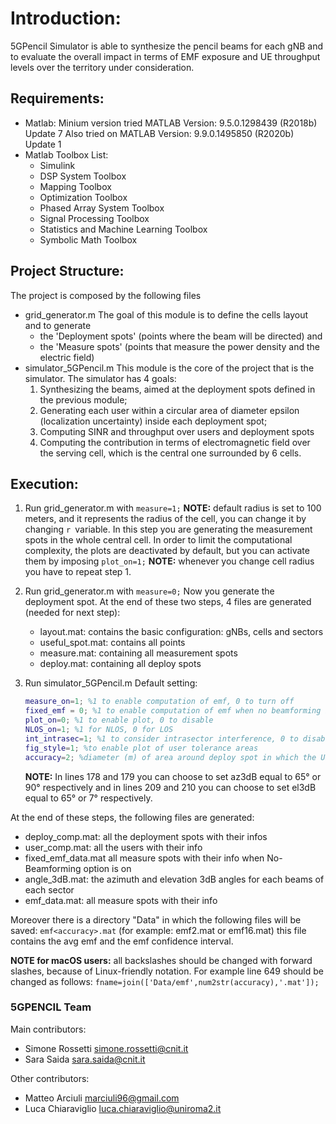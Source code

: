 # Introduction:
5GPencil Simulator is able to synthesize the pencil beams for each gNB and to evaluate the overall impact in terms of EMF exposure and UE throughput levels over the territory under consideration.


## Requirements:
- Matlab: 
Minium version tried MATLAB Version: 9.5.0.1298439 (R2018b) Update 7 Also tried on MATLAB Version: 9.9.0.1495850 (R2020b) Update 1
- Matlab Toolbox List:
	* Simulink
	* DSP System Toolbox
	* Mapping Toolbox
	* Optimization Toolbox
	* Phased Array System Toolbox
	* Signal Processing Toolbox
	* Statistics and Machine Learning Toolbox
	* Symbolic Math Toolbox


## Project Structure:
The project is composed by the following files
- grid_generator.m
The goal of this module is to define the cells layout and to generate 
	* the 'Deployment spots' (points where the beam will be directed) and
	* the 'Measure spots' (points that measure the power density and the electric field)
- simulator_5GPencil.m
This module is the core of the project that is the simulator. 
The simulator has 4 goals: 
	1.  Synthesizing the beams, aimed at the deployment spots defined in the previous module; 
	2.  Generating each user within a circular area of diameter epsilon (localization uncertainty) inside each deployment spot;
	3. Computing SINR and throughput over users and deployment spots
	4.  Computing the contribution in terms of electromagnetic field over the serving cell, which is the central one surrounded by 6 cells.


## Execution:
1. Run grid_generator.m with `measure=1;`
**NOTE:**  default radius is set to 100 meters, and it represents the radius of the cell, you can change it by changing `r `variable.
In this step you are generating the measurement spots in the whole central cell. In order to limit the computational complexity, the plots are deactivated by default, but you can activate them by imposing `plot_on=1;`
**NOTE:**   whenever you change cell radius you have to repeat step 1. 
2. Run grid_generator.m with `measure=0;`
Now you generate the deployment spot. 
At the end of these two steps, 4 files are generated (needed for next step):
	-  layout.mat: contains the basic configuration: gNBs, cells and sectors
	-  useful_spot.mat:  contains all points
	-  measure.mat: containing all measurement spots
	-  deploy.mat: containing all deploy spots

3. Run simulator_5GPencil.m
Default setting:
    ``` matlab
    measure_on=1; %1 to enable computation of emf, 0 to turn off
    fixed_emf = 0; %1 to enable computation of emf when no beamforming is used
    plot_on=0; %1 to enable plot, 0 to disable
    NLOS_on=1; %1 for NLOS, 0 for LOS
    int_intrasec=1; %1 to consider intrasector interference, 0 to disable
    fig_style=1; %to enable plot of user tolerance areas
    accuracy=2; %diameter (m) of area around deploy spot in which the UE is deployed
    ```
    **NOTE:**  In lines 178 and 179 you can choose to set az3dB equal to 65° or 90° respectively and in lines 209 and 210 you can choose to set el3dB equal to 65° or 7° respectively.

At the end of these steps, the following files are generated:
- deploy_comp.mat: all the deployment spots with their infos
- user_comp.mat: all the users with their info
- fixed_emf_data.mat all measure spots with their info when No-Beamforming option is on
- angle_3dB.mat: the azimuth and elevation 3dB angles for each beams of each sector
- emf_data.mat: all measure spots with their info

Moreover there is a directory "Data" in which the following files will be saved: `emf<accuracy>.mat` (for example: emf2.mat or emf16.mat) this file contains the avg emf and the emf confidence interval.

**NOTE for macOS users:**  all backslashes should be changed with forward slashes, because of Linux-friendly notation. For example line 649 should be changed as follows:
`fname=join(['Data/emf',num2str(accuracy),'.mat']);`


### 5GPENCIL Team

Main contributors:
- Simone Rossetti <simone.rossetti@cnit.it>
- Sara Saida <sara.saida@cnit.it>

Other contributors:
- Matteo Arciuli <marciuli96@gmail.com>
- Luca Chiaraviglio <luca.chiaraviglio@uniroma2.it>

